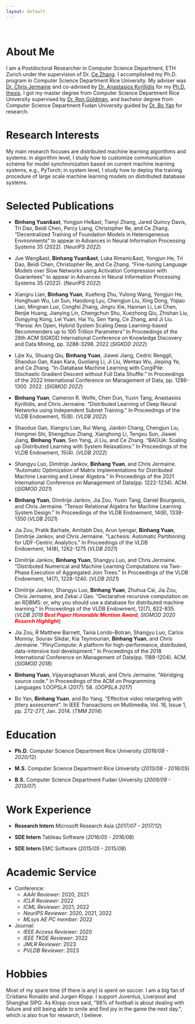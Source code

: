 ```yaml
---
layout: default
---
```


&nbsp;

# About Me  

I am a Postdoctoral Researcher in Computer Science Department, ETH Zurich under the supervision of Dr. [Ce Zhang](https://ds3lab.inf.ethz.ch/members/ce-zhang.html).
I accomplished my Ph.D. program in Computer Science Department Rice University. My adviser was [Dr. Chris Jermaine](https://www.cs.rice.edu/~cmj4/) and co-advised by [Dr. Anastasios Kyrillidis](https://akyrillidis.github.io/) for my [Ph.D. thesis](publications/Thesis.pdf). I got my master degree from Computer Science Department Rice University supervised by [Dr. Ron Goldman](https://www.cs.rice.edu/~rng/), and bachelor degree from Computer Science Department Fudan University guided by  [Dr. Bo Yan](http://homepage.fudan.edu.cn/boyan/in-english/) for research. 


# Research Interests

My main research focuses are distributed machine learning algorithms and systems: in algorithm level, I study how to customize communication schema for model synchronization based on current machine learning systems, e.g., PyTorch; in system level, I study how to deploy the training procedure of large scale machine learning models on distributed database systems.


# Selected Publications

- **Binhang Yuan&ast**, Yongjun He&ast, Tianyi Zhang, Jared Quincy Davis, Tri Dao, Beidi Chen, Percy Liang, Christopher Re, and Ce Zhang. “Decentralized Training of Foundation Models in Heterogeneous Environments” to appear in Advances in Neural Information Processing Systems 35 (2022). (*NeurIPS 2022*)

- Jue Wang&ast, **Binhang Yuan&ast**, Luka Rimanic&ast, Yongjun He, Tri Dao, Beidi Chen, Christopher Re, and Ce Zhang. "Fine-tuning Language Models over Slow Networks using Activation Compression with Guarantees" to appear in Advances in Neural Information Processing Systems 35 (2022). (*NeurIPS 2022*)

- Xiangru Lian, **Binhang Yuan**, Xuefeng Zhu, Yulong Wang, Yongjun He, Honghuan Wu, Lei Sun, Haodong Lyu, Chengjun Liu, Xing Dong, Yiqiao Liao, Mingnan Luo, Congfei Zhang, Jingru Xie, Haonan Li, Lei Chen, Renjie Huang, Jianying Lin, Chengchun Shu, Xuezhong Qiu, Zhishan Liu, Dongying Kong, Lei Yuan, Hai Yu, Sen Yang, Ce Zhang, and Ji Liu. “Persia: An Open, Hybrid System Scaling Deep Learning-based Recommenders up to 100 Trillion Parameters” In Proceedings of the 28th ACM SIGKDD International Conference on Knowledge Discovery and Data Mining, pp. 3288-3298. 2022 (*SIGKDD 2022*)

- Lijie Xu, Shuang Qiu, **Binhang Yuan**, Jiawei Jiang, Cedric Renggli, Shaoduo Gan, Kaan Kara, Guoliang Li, Ji Liu, Wentao Wu, Jieping Ye, and Ce Zhang. “In-Database Machine Learning with CorgiPile: Stochastic Gradient Descent without Full Data Shuffle.” In Proceedings of the 2022 International Conference on Management of Data, pp. 1286-1300. 2022. (*SIGMOD 2022*)

- **Binhang Yuan**, Cameron R. Wolfe, Chen Dun, Yuxin Tang, Anastasios Kyrillidis, and Chris Jermaine. “Distributed Learning of Deep Neural Networks using Independent Subnet Training.” In Proceedings of the VLDB Endowment, 15(8). (*VLDB 2022*)

- Shaoduo Gan, Xiangru Lian, Rui Wang, Jianbin Chang, Chengjun Liu, Hongmei Shi, Shengzhuo Zhang, Xianghong Li, Tengxu Sun, Jiawei Jiang, **Binhang Yuan**, Sen Yang, Ji Liu, and Ce Zhang. “BAGUA: Scaling up Distributed Learning with System Relaxations.” In Proceedings of the VLDB Endowment, 15(4). (*VLDB 2022*)

- Shangyu Luo, Dimitrije Jankov, **Binhang Yuan**, and Chris Jermaine. “Automatic Optimization of Matrix Implementations for Distributed Machine Learning and Linear Algebra.” In Proceedings of the 2021 International Conference on Management of Data(pp. 1222-1234). ACM. (*SIGMOD 2021*)

- **Binhang Yuan**, Dimitrije Jankov, Jia Zou, Yuxin Tang, Daniel Bourgeois, and Chris Jermaine. "Tensor Relational Algebra for Machine Learning System Design." In Proceedings of the VLDB Endowment, 14(8), 1338-1350 (*VLDB 2021*)

- Jia Zou, Pratik Barhate, Amitabh Das, Arun Iyengar, **Binhang Yuan**, Dimitrije Jankov, and Chris Jermaine. "Lachesis: Automatic Partitioning for UDF-Centric Analytics." In Proceedings of the VLDB Endowment, 14(8), 1262-1275 (*VLDB 2021*) 

- Dimitrije Jankov, **Binhang Yuan**, Shangyu Luo, and Chris Jermaine. "Distributed Numerical and Machine Learning Computations via Two-Phase Execution of Aggregated Join Trees." In Proceedings of the VLDB Endowment, 14(7), 1228-1240. (*VLDB 2021*) 

- Dimitrije Jankov, Shangyu Luo, **Binhang Yuan**, Zhuhua Cai, Jia Zou, Chris Jermaine, and Zekai J Gao. "Declarative recursive computation on an RDBMS: or, why you should use a database for distributed machine learning." In Proceedings of the VLDB Endowment, 12(7), 822-835. (*VLDB 2019* <strong><em><span style="color:red"> Best Paper Honorable Mention Award</span></em></strong>, *SIGMOD 2020* <strong><em><span style="color:red">Reserch Highlight</span></em></strong>) 

- Jia Zou, R Matthew Barnett, Tania Lorido-Botran, Shangyu Luo, Carlos Monroy, Sourav Sikdar, Kia Teymourian, **Binhang Yuan**, and Chris Jermaine. "PlinyCompute: A platform for high-performance, distributed, data-intensive tool development." In Proceedings of the 2018 International Conference on Management of Data(pp. 1189-1204). ACM. (*SIGMOD 2018*)

- **Binhang Yuan**, Vijayaraghavan Murali, and Chris Jermaine. "Abridging source code." In Proceedings of the ACM on Programming Languages 1.OOPSLA (2017): 58. (*OOPSLA 2017*)

- Bo Yan, **Binhang Yuan**, and Bo Yang. "Effective video retargeting with jittery assessment". In IEEE Transactions on Multimedia, Vol. 16, Issue 1, pp. 272-277, Jan. 2014. (*TMM 2014*)


# Education

- **Ph.D.** Computer Science Department Rice University (*2016/08 - 2020/12*)

- **M.S.** Computer Science Department Rice University (*2013/08 - 2016/05*)

- **B.S.** Computer Science Department Fudan University (*2009/09 - 2013/07*)

# Work Experience

- **Research Intern** Microsoft Research Asia (*2017/07 - 2017/12*)

- **SDE Intern** Tableau Software (*2016/05 - 2016/08*)

- **SDE Intern** EMC Software (*2015/05 - 2015/08*)


# Academic Service 

- Conference:
  - *AAAI Reviewer*: 2020, 2021
  - *ICLR Reviewer*: 2022
  - *ICML Reviewer*: 2021, 2022
  - *NeurIPS Reviewer*: 2020, 2021, 2022
  - *MLsys AE PC member*: 2022
- Journal: 
  - *IEEE Access Reviewer*: 2020
  - *IEEE TKDE Reviewer*: 2022
  - *JMLR Reviewer*: 2023
  - *PVLDB Reviewer*: 2023


# Hobbies

Most of my spare time (if there is any) is spent on soccer. I am a big fan of Cristiano Ronaldo and Jurgen Klopp. I support Juventus, Liverpool and Shanghai SIPG. As Klopp once said, "98% of football is about dealing with failure and still being able to smile and find joy in the game the next day.", which is also true for research, I believe.
